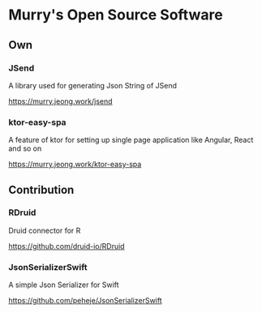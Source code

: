 # Murry's Open Source Software

## Own
### JSend
A library used for generating Json String of JSend

<https://murry.jeong.work/jsend>

### ktor-easy-spa
A feature of ktor for setting up single page application like Angular, React and so on

<https://murry.jeong.work/ktor-easy-spa>

## Contribution
### RDruid
Druid connector for R 

<https://github.com/druid-io/RDruid>

### JsonSerializerSwift
A simple Json Serializer for Swift

<https://github.com/peheje/JsonSerializerSwift>
